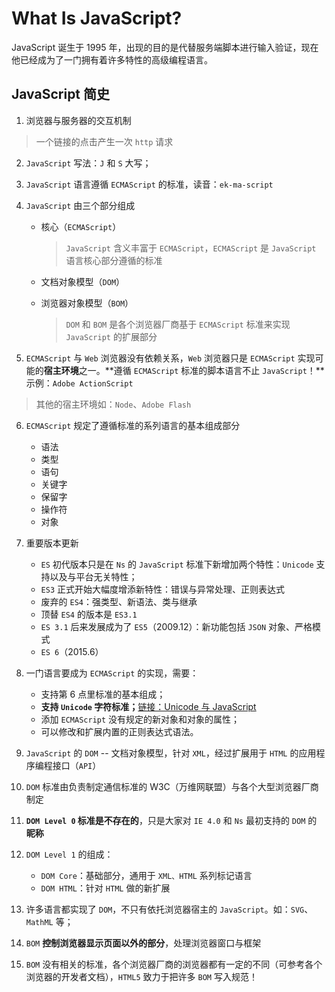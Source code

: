 # What Is JavaScript?
JavaScript 诞生于 1995 年，出现的目的是代替服务端脚本进行输入验证，现在他已经成为了一门拥有着许多特性的高级编程语言。

## JavaScript 简史
1. 浏览器与服务器的交互机制
> 一个链接的点击产生一次 `http` 请求

2. `JavaScript` 写法：`J` 和 `S` 大写；
3. `JavaScript` 语言遵循 `ECMAScript` 的标准，读音：`ek-ma-script`
4. `JavaScript` 由三个部分组成
    * 核心（`ECMAScript`）
        > `JavaScript` 含义丰富于 `ECMAScript`，`ECMAScript` 是 `JavaScript` 语言核心部分遵循的标准

    * 文档对象模型（`DOM`）
    * 浏览器对象模型（`BOM`）
        > `DOM` 和 `BOM` 是各个浏览器厂商基于 `ECMAScript` 标准来实现 `JavaScript` 的扩展部分

5. `ECMAScript` 与 `Web` 浏览器没有依赖关系，`Web` 浏览器只是 `ECMAScript` 实现可能的**宿主环境**之一。**遵循 `ECMAScript` 标准的脚本语言不止 `JavaScript`！**示例：`Adobe ActionScript`
> 其他的宿主环境如：`Node`、`Adobe Flash`

6. `ECMAScript` 规定了遵循标准的系列语言的基本组成部分
    * 语法
    * 类型
    * 语句
    * 关键字
    * 保留字
    * 操作符
    * 对象
7. 重要版本更新
    * `ES` 初代版本只是在 `Ns` 的 `JavaScript` 标准下新增加两个特性：`Unicode` 支持以及与平台无关特性；
    * `ES3` 正式开始大幅度增添新特性：错误与异常处理、正则表达式
    * 废弃的 `ES4`：强类型、新语法、类与继承
    * 顶替 `ES4` 的版本是 `ES3.1`
    * `ES 3.1` 后来发展成为了 `ES5`（2009.12）：新功能包括 `JSON` 对象、严格模式
    * `ES 6`（2015.6）
8. 一门语言要成为 `ECMAScript` 的实现，需要：
    * 支持第 6 点里标准的基本组成；
    * **支持 `Unicode` 字符标准；**[链接：Unicode 与 JavaScript](http://www.ruanyifeng.com/blog/2014/12/unicode.html)
    * 添加 `ECMAScript` 没有规定的新对象和对象的属性；
    * 可以修改和扩展内置的正则表达式语法。

9. `JavaScript` 的 `DOM` -- 文档对象模型，针对 `XML`，经过扩展用于 `HTML` 的应用程序编程接口（`API`）
10. `DOM` 标准由负责制定通信标准的 W3C（万维网联盟）与各个大型浏览器厂商制定
11. **`DOM Level 0` 标准是不存在的**，只是大家对 `IE 4.0` 和 `Ns` 最初支持的 `DOM` 的 **昵称**
12. `DOM Level 1` 的组成：
    * `DOM Core`：基础部分，通用于 `XML、HTML` 系列标记语言
    * `DOM HTML`：针对 `HTML` 做的新扩展
13. 许多语言都实现了 `DOM`，不只有依托浏览器宿主的 `JavaScript`。如：`SVG`、`MathML` 等；
14. `BOM` **控制浏览器显示页面以外的部分**，处理浏览器窗口与框架
15. `BOM` 没有相关的标准，各个浏览器厂商的浏览器都有一定的不同（可参考各个浏览器的开发者文档），`HTML5` 致力于把许多 `BOM` 写入规范！
